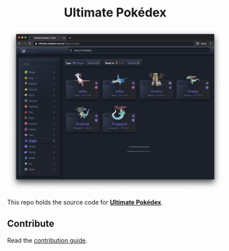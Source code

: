 <p align="center">
  <h1 align="center">Ultimate Pokédex</h1>
</p>

<p align="center">
  <img src=".github/screenshot.png" alt="Ultimate Pokédex Preview">
</p>

This repo holds the source code for <strong><a href="https://ultimate-pokedex.now.sh">Ultimate Pokédex</a></strong>.

## Contribute

Read the [contribution guide](CONTRIBUTING.md).
